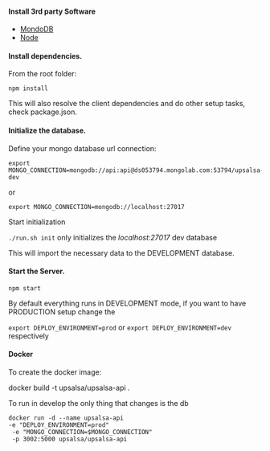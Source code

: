 #### Install 3rd party Software
* [MondoDB](https://www.mongodb.org/)
* [Node](https://nodejs.org/en/download/)

#### Install dependencies.

From the root folder:

```npm install```

This will also resolve the client dependencies and do other setup tasks, check package.json.



#### Initialize the database.

Define your mongo database url connection:

```
export MONGO_CONNECTION=mongodb://api:api@ds053794.mongolab.com:53794/upsalsa-dev
```
or
```
export MONGO_CONNECTION=mongodb://localhost:27017
```

Start initialization

```./run.sh init``` only initializes the *localhost:27017* dev database

This will import the necessary data to the DEVELOPMENT database.

#### Start the Server.

```npm start```

By default everything runs in DEVELOPMENT mode, if you want to have PRODUCTION setup change the

```export DEPLOY_ENVIRONMENT=prod``` or ```export DEPLOY_ENVIRONMENT=dev``` respectively


#### Docker

To create the docker image:

docker build -t upsalsa/upsalsa-api .

To run in develop the only thing that changes is the db

```
docker run -d --name upsalsa-api
-e "DEPLOY_ENVIRONMENT=prod"
 -e "MONGO_CONNECTION=$MONGO_CONNECTION"
 -p 3002:5000 upsalsa/upsalsa-api
```
